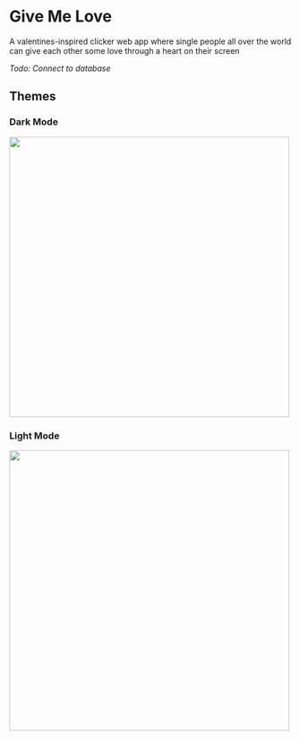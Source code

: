 # Give Me Love
A valentines-inspired clicker web app where single people all over the world can give each other some love through a heart on their screen

_Todo: Connect to database_

## Themes
### Dark Mode
<img src="https://github.com/yilverdeja/givemelove-react/assets/29952939/5cab7242-3803-428a-bdbd-40206002bfea" alt="" width="500"/>

### Light Mode
<img src="https://github.com/yilverdeja/givemelove-react/assets/29952939/60eb2e72-0ca2-489d-b55c-ce61617b90a9" alt="" width="500"/>

